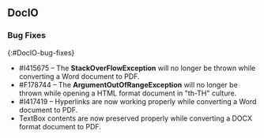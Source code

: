 ## DocIO

### Bug Fixes
{:#DocIO-bug-fixes}

* \#I415675 – The **StackOverFlowException** will no longer be thrown while converting a Word document to PDF.
* \#F178744 – The **ArgumentOutOfRangeException** will no longer be thrown while opening a HTML format document in "th-TH" culture.
* \#I417419 – Hyperlinks are now working properly while converting a Word document to PDF.
* TextBox contents are now preserved properly while converting a DOCX format document to PDF.